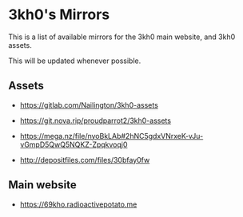 # 3kh0's Mirrors
This is a list of available mirrors for the 3kh0 main website, and 3kh0 assets.

This will be updated whenever possible.

## Assets
* https://gitlab.com/Nailington/3kh0-assets

* https://git.nova.rip/proudparrot2/3kh0-assets

* https://mega.nz/file/nyoBkLAb#2hNC5gdxVNrxeK-vJu-vGmpD5QwQ5NQKZ-Zpqkvoqj0

* http://depositfiles.com/files/30bfay0fw

## Main website
* https://69kho.radioactivepotato.me
